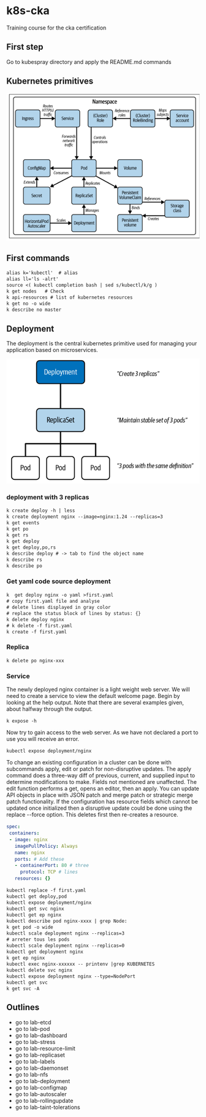 # k8s-cka
Training course for the cka certification

## First step
Go to kubespray directory and apply the README.md commands

## Kubernetes primitives
![primitives](screenshot/kubernetes_primitives.png)

## First commands
```
alias k='kubectl'  # alias
alias ll='ls -alrt'
source <( kubectl completion bash | sed s/kubectl/k/g )
k get nodes   # Check
k api-resources # list of kubernetes resources
k get no -o wide
k describe no master
```

## Deployment
The deployment is the central kubernetes primitive used for managing your application based on microservices.  


![deployment](screenshot/deployment_relationship.png)

### deployment with 3 replicas 
```shell
k create deploy -h | less
k create deployment nginx --image=nginx:1.24 --replicas=3
k get events
k get po 
k get rs
k get deploy
k get deploy,po,rs
k describe deploy # -> tab to find the object name 
k describe rs
k describe po
```
### Get yaml code source deployment 
```shell
k  get deploy nginx -o yaml >first.yaml
# copy first.yaml file and analyse
# delete lines displayed in gray color
# replace the status block of lines by status: {}
k delete deploy nginx
# k delete -f first.yaml
k create -f first.yaml
```
### Replica 
```shell
k delete po nginx-xxx 
```

### Service
The newly deployed nginx container is a light weight web server. We will need to create a service to view the default
welcome page. Begin by looking at the help output. Note that there are several examples given, about halfway through
the output.
```shell
k expose -h
```
Now try to gain access to the web server. As we have not declared a port to use you will receive an error.
```
kubectl expose deployment/nginx
```
To change an existing configuration in a cluster can be done with subcommands apply, edit or patch for non-disruptive
updates. The apply command does a three-way diff of previous, current, and supplied input to determine modifications
to make. Fields not mentioned are unaffected. The edit function performs a get, opens an editor, then an apply. You
can update API objects in place with JSON patch and merge patch or strategic merge patch functionality.
If the configuration has resource fields which cannot be updated once initialized then a disruptive update could be done
using the replace --force option. This deletes first then re-creates a resource.
```yaml
spec:
 containers:
 - image: nginx
   imagePullPolicy: Always
   name: nginx
   ports: # Add these
   - containerPort: 80 # three
     protocol: TCP # lines
   resources: {}
```
```shell
kubectl replace -f first.yaml
kubectl get deploy,pod
kubectl expose deployment/nginx
kubectl get svc nginx
kubectl get ep nginx
kubectl describe pod nginx-xxxx | grep Node:
k get pod -o wide
kubectl scale deployment nginx --replicas=3
# arreter tous les pods
kubectl scale deployment nginx --replicas=0
kubectl get deployment nginx
k get ep nginx
kubectl exec nginx-xxxxxx -- printenv |grep KUBERNETES
kubectl delete svc nginx
kubectl expose deployment nginx --type=NodePort
kubectl get svc
k get svc -A
```









## Outlines
* go to lab-etcd
* go to lab-pod   
* go to lab-dashboard
* go to lab-stress  
* go to lab-resource-limit  
* go to lab-replicaset
* go to lab-labels
* go to lab-daemonset
* go to lab-nfs
* go to lab-deployment
* go to lab-configmap
* go to lab-autoscaler
* go to lab-rollingupdate
* go to lab-taint-tolerations
